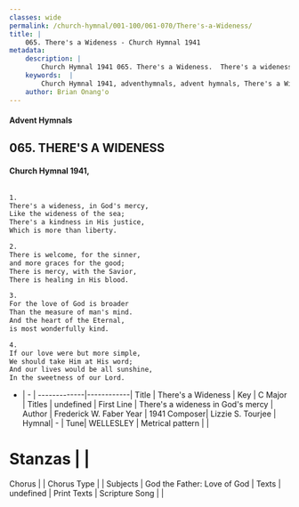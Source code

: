 ```yaml
---
classes: wide
permalink: /church-hymnal/001-100/061-070/There's-a-Wideness/
title: |
    065. There's a Wideness - Church Hymnal 1941
metadata:
    description: |
        Church Hymnal 1941 065. There's a Wideness.  There's a wideness, in God's mercy,  Like the wideness of the sea;  There's a kindness in His justice,  Which is more than liberty.  
    keywords:  |
        Church Hymnal 1941, adventhymnals, advent hymnals, There's a Wideness, There's a wideness in God's mercy. 
    author: Brian Onang'o
---
```


#### Advent Hymnals
## 065. THERE'S A WIDENESS
####  Church Hymnal 1941,

```txt

1.
There's a wideness, in God's mercy, 
Like the wideness of the sea; 
There's a kindness in His justice, 
Which is more than liberty. 

2.
There is welcome, for the sinner, 
and more graces for the good; 
There is mercy, with the Savior, 
There is healing in His blood. 

3.
For the love of God is broader 
Than the measure of man's mind. 
And the heart of the Eternal, 
is most wonderfully kind. 

4.
If our love were but more simple, 
We should take Him at His word; 
And our lives would be all sunshine, 
In the sweetness of our Lord.


```

- |   -  |
-------------|------------|
Title | There's a Wideness |
Key | C Major |
Titles | undefined |
First Line | There's a wideness in God's mercy |
Author | Frederick W. Faber
Year | 1941
Composer| Lizzie S. Tourjee |
Hymnal|  - |
Tune| WELLESLEY |
Metrical pattern | |
# Stanzas |  |
Chorus |  |
Chorus Type |  |
Subjects | God the Father: Love of God |
Texts | undefined |
Print Texts | 
Scripture Song |  |
    
